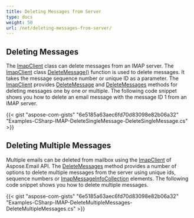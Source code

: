 ```yaml
---
title: Deleting Messages from Server
type: docs
weight: 50
url: /net/deleting-messages-from-server/
---
```



## **Deleting Messages**
The [ImapClient](https://apireference.aspose.com/net/email/aspose.email.clients.imap/imapclient) class can delete messages from an IMAP server. The [ImapClient](https://apireference.aspose.com/net/email/aspose.email.clients.imap/imapclient) class [DeleteMessage()](https://apireference.aspose.com/net/email/aspose.email.clients.imap/imapclient/methods/deletemessage/index) function is used to delete messages. It takes the message sequence number or unique ID as a parameter. The [ImapClient](https://apireference.aspose.com/net/email/aspose.email.clients.imap/imapclient) provides [DeleteMessage](https://apireference.aspose.com/net/email/aspose.email.clients.imap/imapclient/methods/deletemessage/index) and [DeleteMessages](https://apireference.aspose.com/net/email/aspose.email.clients.imap/imapclient/methods/deletemessages/index) methods for deleting messages one by one or multiple. The following code snippet shows you how to delete an email message with the message ID 1 from an IMAP server.



{{< gist "aspose-com-gists" "6e5185a63aec6fd70d83098e82b06a32" "Examples-CSharp-IMAP-DeleteSingleMessage-DeleteSingleMessage.cs" >}}
## **Deleting Multiple Messages**
Multiple emails can be deleted from mailbox using the [ImapClient](https://apireference.aspose.com/net/email/aspose.email.clients.imap/imapclient) of Aspose.Email API. The [DeleteMessages](https://apireference.aspose.com/net/email/aspose.email.clients.imap/imapclient/methods/deletemessages/index) method provides a number of options to delete multiple messages from the server using unique ids, sequence numbers or [ImapMessageInfoCollection](https://apireference.aspose.com/net/email/aspose.email.clients.imap/imapmessageinfocollection) elements. The following code snippet shows you how to delete multiple messages.



{{< gist "aspose-com-gists" "6e5185a63aec6fd70d83098e82b06a32" "Examples-CSharp-IMAP-DeleteMultipleMessages-DeleteMultipleMessages.cs" >}}
